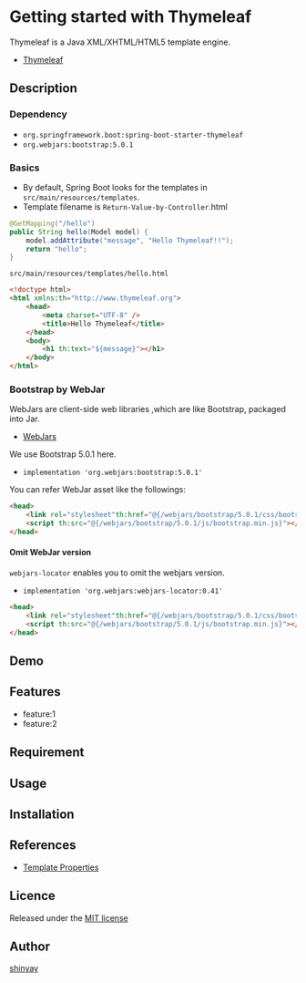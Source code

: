 # Getting started with Thymeleaf

Thymeleaf is a Java XML/XHTML/HTML5 template engine.

- [Thymeleaf](https://www.thymeleaf.org/)

## Description
### Dependency
- `org.springframework.boot:spring-boot-starter-thymeleaf`
- `org.webjars:bootstrap:5.0.1`

### Basics
- By default, Spring Boot looks for the templates in `src/main/resources/templates`.
- Template filename is `Return-Value-by-Controller`.html

```java
@GetMapping("/hello")
public String hello(Model model) {
    model.addAttribute("message", "Hello Thymeleaf!!");
    return "hello";
}
```

`src/main/resources/templates/hello.html`
```html
<!doctype html>
<html xmlns:th="http://www.thymeleaf.org">
    <head>
        <meta charset="UTF-8" />
        <title>Hello Thymeleaf</title>
    </head>
    <body>
        <h1 th:text="${message}"></h1>
    </body>
</html>
```

### Bootstrap by WebJar
WebJars are client-side web libraries ,which are like Bootstrap, packaged into Jar.

- [WebJars](https://www.webjars.org/)

We use Bootstrap 5.0.1 here.
- `implementation 'org.webjars:bootstrap:5.0.1'`

You can refer WebJar asset like the followings:
```html
<head>
    <link rel="stylesheet"th:href="@{/webjars/bootstrap/5.0.1/css/bootstrap.min.css}">
    <script th:src="@{/webjars/bootstrap/5.0.1/js/bootstrap.min.js}"></script>
</head>
```

#### Omit WebJar version
`webjars-locator` enables you to omit the webjars version.
- `implementation 'org.webjars:webjars-locator:0.41'`

```html
<head>
    <link rel="stylesheet"th:href="@{/webjars/bootstrap/5.0.1/css/bootstrap.min.css}">
    <script th:src="@{/webjars/bootstrap/5.0.1/js/bootstrap.min.js}"></script>
</head>
```


## Demo

## Features

- feature:1
- feature:2

## Requirement

## Usage

## Installation

## References
- [Template Properties](https://docs.spring.io/spring-boot/docs/current/reference/htmlsingle/#application-properties.templating)

## Licence

Released under the [MIT license](https://gist.githubusercontent.com/shinyay/56e54ee4c0e22db8211e05e70a63247e/raw/34c6fdd50d54aa8e23560c296424aeb61599aa71/LICENSE)

## Author

[shinyay](https://github.com/shinyay)
